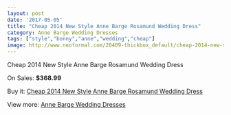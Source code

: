 ```yaml
---
layout: post
date: '2017-05-05'
title: "Cheap 2014 New Style Anne Barge Rosamund Wedding Dress"
category: Anne Barge Wedding Dresses
tags: ["style","bonny","anne","wedding","cheap"]
image: http://www.neoformal.com/20409-thickbox_default/cheap-2014-new-style-anne-barge-rosamund-wedding-dress.jpg
---
```

Cheap 2014 New Style Anne Barge Rosamund Wedding Dress

On Sales: **$368.99**
<a href="https://www.neoformal.com/en/anne-barge-wedding-dresses-2014/6506-cheap-2014-new-style-anne-barge-rosamund-wedding-dress.html"><amp-img layout="responsive" width="600" height="600" src="//www.neoformal.com/20409-thickbox_default/cheap-2014-new-style-anne-barge-rosamund-wedding-dress.jpg" alt="Cheap 2014 New Style Anne Barge Rosamund Wedding Dress 0" /></a>
<a href="https://www.neoformal.com/en/anne-barge-wedding-dresses-2014/6506-cheap-2014-new-style-anne-barge-rosamund-wedding-dress.html"><amp-img layout="responsive" width="600" height="600" src="//www.neoformal.com/20410-thickbox_default/cheap-2014-new-style-anne-barge-rosamund-wedding-dress.jpg" alt="Cheap 2014 New Style Anne Barge Rosamund Wedding Dress 1" /></a>

Buy it: [Cheap 2014 New Style Anne Barge Rosamund Wedding Dress](https://www.neoformal.com/en/anne-barge-wedding-dresses-2014/6506-cheap-2014-new-style-anne-barge-rosamund-wedding-dress.html "Cheap 2014 New Style Anne Barge Rosamund Wedding Dress")

View more: [Anne Barge Wedding Dresses](https://www.neoformal.com/en/87-anne-barge-wedding-dresses-2014 "Anne Barge Wedding Dresses")